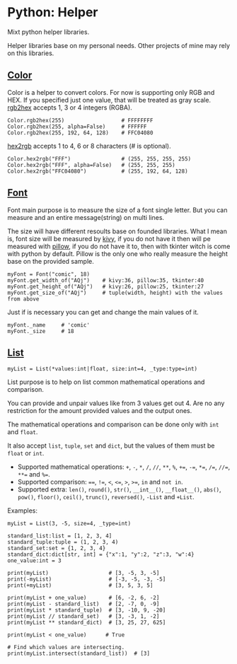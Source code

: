 # Python: Helper
Mixt python helper libraries.

Helper libraries base on my personal needs. Other projects of mine may rely on this libraries.

<!-- Color -->
## [Color](Color.py)
Color is a helper to convert colors. For now is supporting only RGB and HEX. If you specified just one value, that will be treated as gray scale.
[rgb2hex](Color.py#L15) accepts 1, 3 or 4 integers (RGBA).
```python3
Color.rgb2hex(255)                  # FFFFFFFF
Color.rgb2hex(255, alpha=False)     # FFFFFF
Color.rgb2hex(255, 192, 64, 128)    # FFC04080
```

[hex2rgb](Color.py#L38) accepts 1 to 4, 6 or 8 characters (# is optional).
```python3
Color.hex2rgb("FFF")                # (255, 255, 255, 255)
Color.hex2rgb("FFF", alpha=False)   # (255, 255, 255)
Color.hex2rgb("FFC04080")           # (255, 192, 64, 128)
```
<!-- Font -->
## [Font](Font.py)
Font main purpose is to measure the size of a font single letter. But you can measure and an entire message(string) on multi lines.

The size will have different resoults base on founded libraries. What I mean is, font size will be measured by [kivy](https://kivy.org), if you do not have it then will pe measured with [pillow](https://pillow.readthedocs.io/en/stable/), if you do not have it to, then with tkinter witch is come with python by default. Pillow is the only one who really measure the height base on the provided sample.
```python3
myFont = Font("comic", 18)
myFont.get_width_of("AQj")    # kivy:36, pillow:35, tkinter:40
myFont.get_height_of("AQj")   # kivy:26, pillow:25, tkinter:27
myFont.get_size_of("AQj")     # tuple(width, height) with the values from above
```

Just if is necessary you can get and change the main values of it.
```python3
myFont._name     # 'comic'
myFont._size     # 18
```

<!-- List -->
## [List](List.py)
```python3
myList = List(*values:int|float, size:int=4, _type:type=int)
```
List purpose is to help on list common mathematical operations and comparison. 

You can provide and unpair values like from 3 values get out 4. Are no any restriction for the amount provided values and the output ones.

The mathematical operations and comparison can be done only with `int` and `float`.

It also accept `list`, `tuple`, `set` and `dict`, but the values of them must be `float` or `int`.

- Supported mathematical operations: `+`, `-`, `*`, `/`, `//`, `**`, `%`, `+=`, `-=`, `*=`, `/=`, `//=`, `**=` and `%=`.
- Supported comparison: `==`, `!=`, `<`, `<=`, `>`, `>=`, `in` and `not in`.
- Supported extra: `len()`, `round()`, `str()`, `__int__()`, `__float__()`, `abs()`, `pow()`, `floor()`, `ceil()`, `trunc()`, `reversed()`, `-List` and `+List`.

Examples:
```python3
myList = List(3, -5, size=4, _type=int)

standard_list:list = [1, 2, 3, 4]
standard_tuple:tuple = (1, 2, 3, 4)
standard_set:set = {1, 2, 3, 4}
standard_dict:dict[str, int] = {"x":1, "y":2, "z":3, "w":4}
one_value:int = 3

print(myList)                   # [3, -5, 3, -5]
print(-myList)                  # [-3, -5, -3, -5]
print(+myList)                  # [3, 5, 3, 5]

print(myList + one_value)       # [6, -2, 6, -2]
print(myList - standard_list)   # [2, -7, 0, -9]
print(myList * standard_tuple)  # [3, -10, 9, -20]
print(myList // standard_set)   # [3, -3, 1, -2]
print(myList ** standard_dict)  # [3, 25, 27, 625]

print(myList < one_value)      # True

# Find which values are intersecting.
print(myList.intersect(standard_list))  # [3]
```
